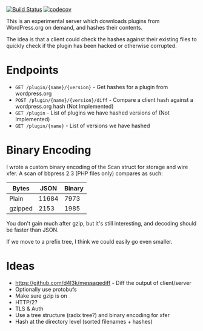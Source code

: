 [![Build Status](https://travis-ci.org/jmhobbs/wordpress-scanner.svg?branch=master)](https://travis-ci.org/jmhobbs/wordpress-scanner) [![codecov](https://codecov.io/gh/jmhobbs/wordpress-scanner/branch/master/graph/badge.svg)](https://codecov.io/gh/jmhobbs/wordpress-scanner)

This is an experimental server which downloads plugins from WordPress.org on demand, and hashes their contents.

The idea is that a client could check the hashes against their existing files to quickly check if the plugin has been hacked or otherwise corrupted.

# Endpoints

  * `GET /plugin/{name}/{version}` - Get hashes for a plugin from wordpress.org
  * `POST /plugin/{name}/{version}/diff` - Compare a client hash against a wordpress.org hash (Not Implemented)
  * `GET /plugin` - List of plugins we have hashed versions of (Not Implemented)
  * `GET /plugin/{name}` - List of versions we have hashed

# Binary Encoding

I wrote a custom binary encoding of the Scan struct for storage and wire xfer.  A scan of bbpress 2.3 (PHP files only) compares as such:

| Bytes   | JSON  | Binary |
|---------|-------|--------|
| Plain   | 11684 | 7973   |
| gzipped | 2153  | 1985   |

You don't gain much after gzip, but it's still interesting, and decoding should be faster than JSON.

If we move to a prefix tree, I think we could easily go even smaller.

# Ideas

  * https://github.com/d4l3k/messagediff - Diff the output of client/server
  * Optionally use protobufs
  * Make sure gzip is on
  * HTTP/2?
  * TLS & Auth
  * Use a tree structure (radix tree?) and binary encoding for xfer
  * Hash at the directory level (sorted filenames + hashes)

